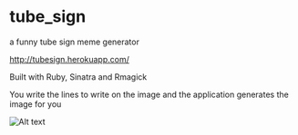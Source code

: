 tube_sign
=========

a funny tube sign meme generator 

http://tubesign.herokuapp.com/

Built with Ruby, Sinatra and Rmagick

You write the lines to write on the image and the application generates the image for you

![Alt text](https://raw.github.com/timwaters/tube_sign/master/public/generated.png)
